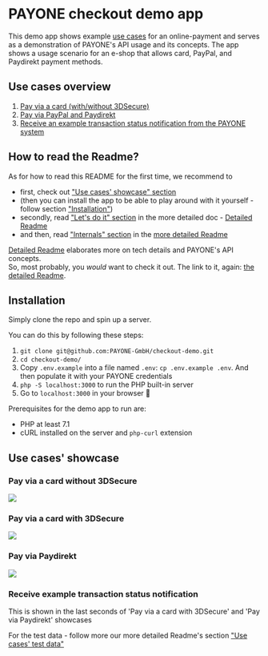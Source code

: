 # PAYONE checkout demo app

This demo app shows example [use cases](#use-cases-overview) for an online-payment and serves as a demonstration of PAYONE's API usage and its concepts.
The app shows a usage scenario for an e-shop that allows card, PayPal, and Paydirekt payment methods.

## Use cases overview
1. [Pay via a card (with/without 3DSecure)](#pay-via-a-card-without-3dsecure)
2. [Pay via PayPal and Paydirekt](#pay-via-paydirekt)
3. [Receive an example transaction status notification from the PAYONE system](#receive-example-transaction-status-notification)

## How to read the Readme?
As for how to read this README for the first time, we recommend to
- first, check out ["Use cases' showcase" section](#use-cases-showcase)
- (then you can install the app to be able to play around with it yourself - follow section ["Installation"](#installation))
- secondly, read ["Let's do it" section](/_docs/detailed-readme.md#lets-do-it) in the more detailed doc - [Detailed Readme](/_docs/detailed-readme.md)
- and then, read ["Internals" section](/_docs/detailed-readme.md#internals) in the [more detailed Readme](/_docs/detailed-readme.md)

[Detailed Readme](/_docs/detailed-readme.md) elaborates more on tech details and PAYONE's API concepts.  
So, most probably, you _would_ want to check it out. The link to it, again: [the detailed Readme](/_docs/detailed-readme.md).

## Installation
Simply clone the repo and spin up a server.

You can do this by following these steps:

1. `git clone git@github.com:PAYONE-GmbH/checkout-demo.git`
2. `cd checkout-demo/`
3. Copy `.env.example` into a file named `.env`: `cp .env.example .env`. And then populate it with your PAYONE credentials
4. `php -S localhost:3000` to run the PHP built-in server
5. Go to `localhost:3000` in your browser 🙂

Prerequisites for the demo app to run are:
- PHP at least 7.1
- cURL installed on the server and `php-curl` extension

## Use cases' showcase
### Pay via a card without 3DSecure
![](_docs/gifs/card-without-3ds.gif)

### Pay via a card with 3DSecure
![](_docs/gifs/card-with-3ds.gif)

### Pay via Paydirekt
![](_docs/gifs/paydirekt.gif)

### Receive example transaction status notification
This is shown in the last seconds of 'Pay via a card with 3DSecure' and 'Pay via Paydirekt' showcases

For the test data - follow more our more detailed Readme's section ["Use cases' test data"](/_docs/detailed-readme.md#use-cases-test-data)
